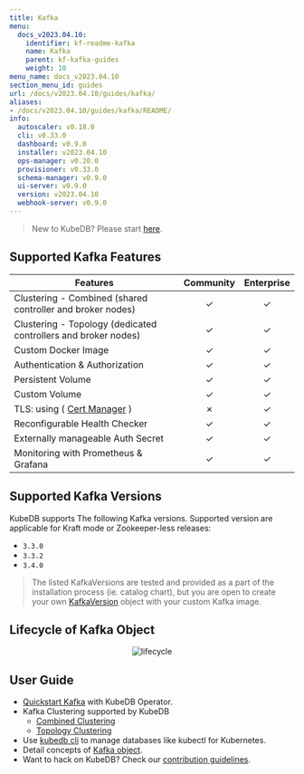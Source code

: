 ```yaml
---
title: Kafka
menu:
  docs_v2023.04.10:
    identifier: kf-readme-kafka
    name: Kafka
    parent: kf-kafka-guides
    weight: 10
menu_name: docs_v2023.04.10
section_menu_id: guides
url: /docs/v2023.04.10/guides/kafka/
aliases:
- /docs/v2023.04.10/guides/kafka/README/
info:
  autoscaler: v0.18.0
  cli: v0.33.0
  dashboard: v0.9.0
  installer: v2023.04.10
  ops-manager: v0.20.0
  provisioner: v0.33.0
  schema-manager: v0.9.0
  ui-server: v0.9.0
  version: v2023.04.10
  webhook-server: v0.9.0
---
```


> New to KubeDB? Please start [here](/docs/v2023.04.10/README).

## Supported Kafka Features


| Features                                                       | Community | Enterprise |
|----------------------------------------------------------------|:---------:|:----------:|
| Clustering - Combined (shared controller and broker nodes)     | &#10003;  |  &#10003;  |
| Clustering - Topology (dedicated controllers and broker nodes) | &#10003;  |  &#10003;  |
| Custom Docker Image                                            | &#10003;  |  &#10003;  |
| Authentication & Authorization                                 | &#10003;  |  &#10003;  |
| Persistent Volume                                              | &#10003;  |  &#10003;  |
| Custom Volume                                                  | &#10003;  |  &#10003;  |
| TLS: using ( [Cert Manager](https://cert-manager.io/docs/) )   | &#10007;  |  &#10003;  |
| Reconfigurable Health Checker                                  | &#10003;  |  &#10003;  |
| Externally manageable Auth Secret                              | &#10003;  |  &#10003;  |
| Monitoring with Prometheus & Grafana                           | &#10003;  |  &#10003;  |

## Supported Kafka Versions

KubeDB supports The following Kafka versions. Supported version are applicable for Kraft mode or Zookeeper-less releases:
- `3.3.0`
- `3.3.2`
- `3.4.0`

> The listed KafkaVersions are tested and provided as a part of the installation process (ie. catalog chart), but you are open to create your own [KafkaVersion](/docs/v2023.04.10/guides/kafka/concepts/catalog) object with your custom Kafka image.

## Lifecycle of Kafka Object

<!---
ref : https://cacoo.com/diagrams/4PxSEzhFdNJRIbIb/0281B
--->

<p align="center">
<img alt="lifecycle"  src="/docs/v2023.04.10/images/kafka/Kafka-CRD-Lifecycle.png">
</p>

## User Guide 
- [Quickstart Kafka](/docs/v2023.04.10/guides/kafka/quickstart/overview/) with KubeDB Operator.
- Kafka Clustering supported by KubeDB
  - [Combined Clustering](/docs/v2023.04.10/guides/kafka/clustering/combined-cluster/)
  - [Topology Clustering](/docs/v2023.04.10/guides/kafka/clustering/topology-cluster/)
- Use [kubedb cli](/docs/v2023.04.10/guides/kafka/cli/cli) to manage databases like kubectl for Kubernetes.
- Detail concepts of [Kafka object](/docs/v2023.04.10/guides/kafka/concepts/kafka).
- Want to hack on KubeDB? Check our [contribution guidelines](/docs/v2023.04.10/CONTRIBUTING).